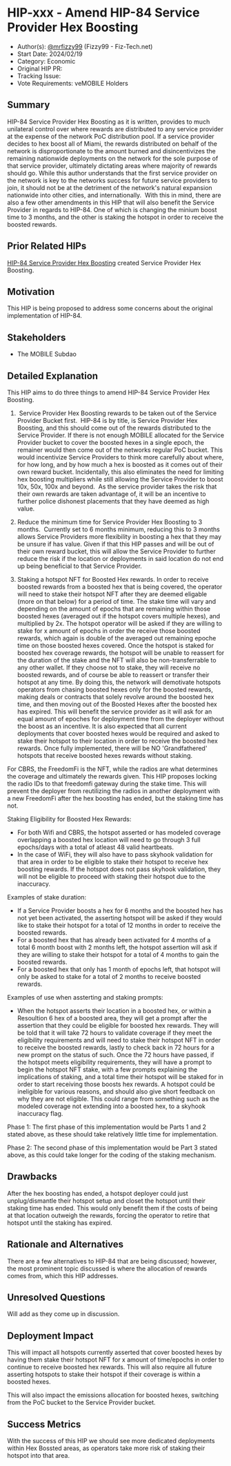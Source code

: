 # HIP-xxx - Amend HIP-84 Service Provider Hex Boosting

- Author(s): [@mrfizzy99](https://github.com/mrfizzy99) (Fizzy99 - Fiz-Tech.net) 
- Start Date: 2024/02/19
- Category: Economic
- Original HIP PR: <!-- leave this empty; maintainer will fill in ID of this pull request -->
- Tracking Issue: <!-- leave this empty; maintainer will create a discussion issue -->
- Vote Requirements: veMOBILE Holders

## Summary

HIP-84 Service Provider Hex Boosting as it is written, provides to much unilateral control over where rewards are distributed to any service provider at the expense of the network PoC distribution pool.
If a service provider decides to hex boost all of Miami, the rewards distributed on behalf of the network is disproportionate to the amount burned and disincentivizes the remaining nationwide deployments on the network for the sole purpose of that service provider, ultimately dictating areas where majority of rewards should go.
While this author understands that the first service provider on the network is key to the networks success for future service providers to join, it should not be at the detriment of the network's natural expansion nationwide into other cities, and internationally. 
With this in mind, there are also a few other amendments in this HIP that will also benefit the Service Provider in regards to HIP-84. One of which is changing the minium boost time to 3 months, and the other is staking the hotspot in order to receive the boosted rewards. 

## Prior Related HIPs

[HIP-84 Service Provider Hex Boosting](https://github.com/helium/HIP/blob/main/0084-service-provider-hex-boosting.md) created Service Provider Hex Boosting.


## Motivation

This HIP is being proposed to address some concerns about the original implementation of HIP-84. 


## Stakeholders

- The MOBILE Subdao


## Detailed Explanation

This HIP aims to do three things to amend HIP-84 Service Provider Hex Boosting.  

1.  Service Provider Hex Boosting rewards to be taken out of the Service Provider Bucket first. 
HIP-84 is by title, is Service Provider Hex Boosting, and this should come out of the rewards distributed to the Service Provider. If there is not enough MOBILE allocated for the Service Provider bucket to cover the boosted hexes in a single epoch, the remainer would then come out of the networks regular PoC bucket. 
This would incentivize Service Providers to think more carefully about where, for how long, and by how much a hex is boosted as it comes out of their own reward bucket. Incidentally, this also eliminates the need for limiting hex boosting multipliers while still allowing the Service Provider to boost 10x, 50x, 100x and beyond.  As the service provider takes the risk that their own rewards are taken advantage of, it will be an incentive to further police dishonest placements that they have deemed as high value.

2. Reduce the minimum time for Service Provider Hex Boosting to 3 months. 
Currently set to 6 months minimum, reducing this to 3 months allows Service Providers more flexibility in boosting a hex that they may be unsure if has value. Given if that this HIP passes and will be out of their own reward bucket, this will allow the Service Provider to further reduce the risk if the location or deployments in said location do not end up being beneficial to that Service Provider.

3. Staking a hotspot NFT for Boosted Hex rewards.
In order to receive boosted rewards from a boosted hex that is being covered, the operator will need to stake their hotspot NFT after they are deemed eligable (more on that below) for a period of time. The stake time will vary and depending on the amount of epochs that are remaining within those boosted hexes (averaged out if the hotspot covers multiple hexes), and multiplied by 2x. The hotspot operator will be asked if they are willing to stake for x amount of epochs in order the receive those boosted rewards, which again is double of the averaged out remaining epoche time on those boosted hexes covered. Once the hotspot is staked for boosted hex coverage rewards, the hotspot will be unable to reassert for the duration of the stake and the NFT will also be non-transferrable to any other wallet. If they choose not to stake, they will receive no boosted rewards, and of course be able to reassert or transfer their hotspot at any time.
By doing this, the network will demotivate hotspots operators from chasing boosted hexes only for the boosted rewards, making deals or contracts that solely revolve around the boosted hex time, and then moving out of the Boosted Hexes after the boosted hex has expired. This will benefit the service provider as it will ask for an equal amount of epoches for deployment time from the deployer without the boost as an incentive.
It is also expected that all current deployments that cover boosted hexes would be required and asked to stake their hotspot to their location in order to receive the boosted hex rewards. Once fully implemented, there will be NO 'Grandfathered' hotspots that receive boosted hexes rewards without staking.

For CBRS, the FreedomFi is the NFT, while the radios are what determines the coverage and ultimately the rewards given. This HIP proposes locking the radio IDs to that freedomfi gateway during the stake time. This will prevent the deployer from reutilizing the radios in another deployment with a new FreedomFi after the hex boosting has ended, but the staking time has not. 

Staking Eligibility for Boosted Hex Rewards: 
- For both Wifi and CBRS, the hotspot asserted or has modeled coverage overlapping a boosted hex location will need to go through 3 full epochs/days with a total of atleast 48 valid heartbeats. 
- In the case of WiFi, they will also have to pass skyhook validation for that area in order to be eligible to stake their hotspot to receive hex boosting rewards. If the hotspot does not pass skyhook validation, they will not be eligible to proceed with staking their hotspot due to the inaccuracy. 

Examples of stake duration: 
- If a Service Provider boosts a hex for 6 months and the boosted hex has not yet been activated, the asserting hotspot will be asked if they would like to stake their hotspot for a total of 12 months in order to receive the boosted rewards.  
- For a boosted hex that has already been activated for 4 months of a total 6 month boost with 2 months left, the hotspot assertion will ask if they are willing to stake their hotspot for a total of 4 months to gain the boosted rewards. 
- For a boosted hex that only has 1 month of epochs left, that hotspot will only be asked to stake for a total of 2 months to receive boosted rewards.

Examples of use when assterting and staking prompts: 
- When the hotspot asserts their location in a boosted hex, or within a Resoultion 6 hex of a boosted area, they will get a prompt after the assertion that they could be eligible for boosted hex rewards. They will be told that it will take 72 hours to validate coverage if they meet the eligibility requirements and will need to stake their hotspot NFT in order to receive the boosted rewards, lastly to check back in 72 hours for a new prompt on the status of such. 
Once the 72 hours have passed, if the hotspot meets eligibility requirements, they will have a prompt to begin the hotspot NFT stake, with a few prompts explaining the implications of staking, and a total time their hotspot will be staked for in order to start receiving those boosts hex rewards. A hotspot could be ineligible for various reasons, and should also give short feedback on why they are not eligible. This could range from something such as the modeled coverage not extending into a boosted hex, to a skyhook inaccuracy flag.


Phase 1:
The first phase of this implementation would be Parts 1 and 2 stated above, as these should take relatively little time for implementation.

Phase 2:
The second phase of this implementation would be Part 3 stated above, as this could take longer for the coding of the staking mechanism. 




## Drawbacks

After the hex boosting has ended, a hotspot deployer could just unplug/dismantle their hotspot setup and closet the hotspot until their staking time has ended. This would only benefit them if the costs of being at that location outweigh the rewards, forcing the operator to retire that hotspot until the staking has expired. 


## Rationale and Alternatives

There are a few alternatives to HIP-84 that are being discussed; however, the most prominent topic discussed is where the allocation of rewards comes from, which this HIP addresses. 


## Unresolved Questions

Will add as they come up in discussion. 


## Deployment Impact

This will impact all hotspots currently asserted that cover boosted hexes by having them stake their hotspot NFT for x amount of time/epochs in order to continue to receive boosted hex rewards. This will also require all future asserting hotspots to stake their hotspot if their coverage is within a boosted hexes.  

This will also impact the emissions allocation for boosted hexes, switching from the PoC bucket to the Service Provider bucket.


## Success Metrics

With the success of this HIP we should see more dedicated deployments within Hex Bossted areas, as operators take more risk of staking their hotspot into that area. 



